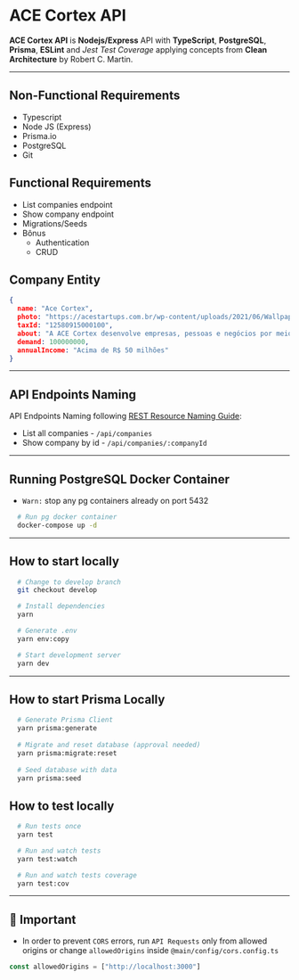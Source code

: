 # ACE Cortex API

**ACE Cortex API** is **Nodejs/Express** API with **TypeScript**,  **PostgreSQL**, **Prisma**, **ESLint** and _Jest Test Coverage_ applying concepts from **Clean Architecture** by Robert C. Martin.

---

## Non-Functional Requirements

- Typescript
- Node JS (Express)
- Prisma.io
- PostgreSQL
- Git

## Functional Requirements

- List companies endpoint
- Show company endpoint
- Migrations/Seeds
- Bônus
  - Authentication
  - CRUD

## Company Entity

```json
{
  name: "Ace Cortex",
  photo: "https://acestartups.com.br/wp-content/uploads/2021/06/Wallpaper-2-1024x576.png",
  taxId: "12580915000100",
  about: "A ACE Cortex desenvolve empresas, pessoas e negócios por meio da inovação, capacitando, solucionando desafios, gerando resultados e promovendo a transformação cultural.",
  demand: 100000000,
  annualIncome: "Acima de R$ 50 milhões"
}
```

---

## API Endpoints Naming

API Endpoints Naming following [REST Resource Naming Guide](https://restfulapi.net/resource-naming):

- List all companies - ```/api/companies```
- Show company by id - ```/api/companies/:companyId```

---

## Running PostgreSQL Docker Container

- ```Warn:``` stop any pg containers already on port 5432

```bash
  # Run pg docker container
  docker-compose up -d
```
---

## How to start locally

```bash
  # Change to develop branch
  git checkout develop

  # Install dependencies
  yarn

  # Generate .env
  yarn env:copy

  # Start development server
  yarn dev
```
---

## How to start Prisma Locally

```bash
  # Generate Prisma Client 
  yarn prisma:generate
  
  # Migrate and reset database (approval needed)
  yarn prisma:migrate:reset
  
  # Seed database with data
  yarn prisma:seed
```

## How to test locally

```bash
  # Run tests once
  yarn test

  # Run and watch tests
  yarn test:watch

  # Run and watch tests coverage
  yarn test:cov
```
---
## 🚧 Important

- In order to prevent ```CORS``` errors, run ```API Requests``` only from allowed origins or change ```allowedOrigins``` inside ```@main/config/cors.config.ts```

```js
const allowedOrigins = ["http://localhost:3000"]
```


